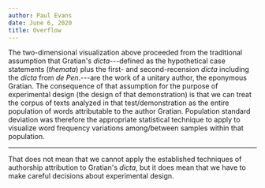 ```yaml
---
author: Paul Evans
date: June 6, 2020
title: Overflow
---
```

The two-dimensional visualization above proceeded from the traditional
assumption that Gratian's *dicta*---defined as the hypothetical
case statements (*themata*) plus the first- and second-recension
*dicta* including the *dicta* from *de Pen*.---are the work of a
unitary author, the eponymous Gratian. The consequence of that
assumption for the purpose of experimental design (the design of
that demonstration) is that we can treat the corpus of texts analyzed
in that test/demonstration as the entire population of words
attributable to the author Gratian. Population standard deviation
was therefore the appropriate statistical technique to apply to
visualize word frequency variations among/between samples within
that population.

---

That does not mean that we cannot apply the established techniques
of authorship attribution to Gratian's *dicta*, but it does mean
that we have to make careful decisions about experimental design.

